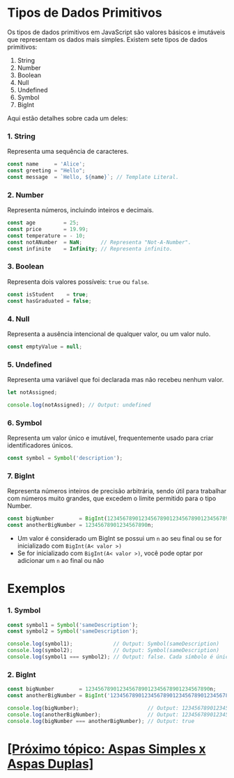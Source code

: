 # Tipos de Dados Primitivos

Os tipos de dados primitivos em JavaScript são valores básicos e imutáveis que representam os dados mais simples. Existem sete tipos de dados primitivos:

1. String
2. Number
3. Boolean
4. Null
5. Undefined
6. Symbol
7. BigInt

Aqui estão detalhes sobre cada um deles:

### 1. String

Representa uma sequência de caracteres.

```JavaScript
const name     = 'Alice';
const greeting = "Hello";
const message  = `Hello, ${name}`; // Template Literal.
```

### 2. Number

Representa números, incluindo inteiros e decimais.

```JavaScript
const age         = 25;
const price       = 19.99;
const temperature = - 10;
const notANumber  = NaN;      // Representa "Not-A-Number".
const infinite    = Infinity; // Representa infinito.
```

### 3. Boolean

Representa dois valores possíveis: `true` ou `false`.

```JavaScript
const isStudent    = true;
const hasGraduated = false;
```

### 4. Null

Representa a ausência intencional de qualquer valor, ou um valor nulo.

```JavaScript
const emptyValue = null;
```

### 5. Undefined

Representa uma variável que foi declarada mas não recebeu nenhum valor.

```JavaScript
let notAssigned;

console.log(notAssigned); // Output: undefined
```

### 6. Symbol

Representa um valor único e imutável, frequentemente usado para criar identificadores únicos.

```JavaScript
const symbol = Symbol('description');
```

### 7. BigInt

Representa números inteiros de precisão arbitrária, sendo útil para trabalhar com números muito grandes, que excedem o limite permitido para o tipo Number. 

```JavaScript
const bigNumber        = BigInt(1234567890123456789012345678901234567890);
const anotherBigNumber = 12345678901234567890n;
```

- Um valor é considerado um BigInt se possui um `n` ao seu final ou se for inicializado com `BigInt(A< valor >)`
- Se for inicializado com `BigInt(A< valor >)`, você pode optar por adicionar um `n` ao final ou não

# Exemplos

### 1. Symbol

```JavaScript
const symbol1 = Symbol('sameDescription');
const symbol2 = Symbol('sameDescription');

console.log(symbol1);             // Output: Symbol(sameDescription)
console.log(symbol2);             // Output: Symbol(sameDescription)
console.log(symbol1 === symbol2); // Output: false. Cada símbolo é único.
```

### 2. BigInt

```JavaScript
const bigNumber        = 1234567890123456789012345678901234567890n;
const anotherBigNumber = BigInt('1234567890123456789012345678901234567890');

console.log(bigNumber);                      // Output: 1234567890123456789012345678901234567890n
console.log(anotherBigNumber);               // Output: 1234567890123456789012345678901234567890n
console.log(bigNumber === anotherBigNumber); // Output: true
```

# [[Próximo tópico: Aspas Simples x Aspas Duplas]](./4-aspas-simples-x-aspas-duplas.md)